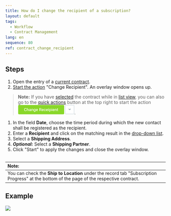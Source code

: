 ```yaml
---
title: How do I change the recipient of a subscription?
layout: default
tags:
  - Workflow
  - Contract Management
lang: en
sequence: 80
ref: contract_change_recipient
---
```


## Steps
1. Open the entry of a [current contract](Create_contract).
1. [Start the action](StartAction) "Change Recipient". An overlay window opens up.
 >**Note:** If you have [selected](RecordSelection) the contract while in [list view](ViewModes), you can also go to the [quick actions](StartAction) button at the top right to start the action ![](assets/Change_recipient_button.png).

1. In the field **Date**, choose the time period during which the new contact shall be registered as the recipient.
1. Enter a **Recipient** and click on the matching result in the [drop-down list](Keyboard_shortcuts_reference).
1. Select a **Shipping Address**.
1. ***Optional:*** Select a **Shipping Partner**.
1. Click "Start" to apply the changes and close the overlay window.
<br><br>

| **Note:** |
| :--- |
| You can check the **Ship to Location** under the record tab "Subscription Progress" at the bottom of the page of the respective contract. |

## Example
![](assets/Contract_change_recipient.gif)
